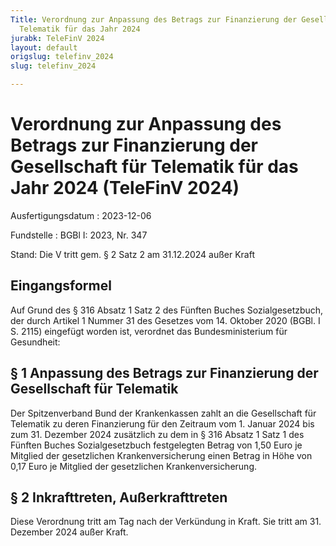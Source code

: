 ```yaml
---
Title: Verordnung zur Anpassung des Betrags zur Finanzierung der Gesellschaft für
  Telematik für das Jahr 2024
jurabk: TeleFinV 2024
layout: default
origslug: telefinv_2024
slug: telefinv_2024

---
```


# Verordnung zur Anpassung des Betrags zur Finanzierung der Gesellschaft für Telematik für das Jahr 2024 (TeleFinV 2024)

Ausfertigungsdatum
:   2023-12-06

Fundstelle
:   BGBl I: 2023, Nr. 347

Stand: Die V tritt gem. § 2 Satz 2 am 31.12.2024 außer Kraft

## Eingangsformel

Auf Grund des § 316 Absatz 1 Satz 2 des Fünften Buches
Sozialgesetzbuch, der durch Artikel 1 Nummer 31 des Gesetzes vom 14.
Oktober 2020 (BGBl. I S. 2115) eingefügt worden ist, verordnet das
Bundesministerium für Gesundheit:


## § 1 Anpassung des Betrags zur Finanzierung der Gesellschaft für Telematik

Der Spitzenverband Bund der Krankenkassen zahlt an die Gesellschaft
für Telematik zu deren Finanzierung für den Zeitraum vom 1. Januar
2024 bis zum 31. Dezember 2024 zusätzlich zu dem in § 316 Absatz 1
Satz 1 des Fünften Buches Sozialgesetzbuch festgelegten Betrag von
1,50 Euro je Mitglied der gesetzlichen Krankenversicherung einen
Betrag in Höhe von 0,17 Euro je Mitglied der gesetzlichen
Krankenversicherung.


## § 2 Inkrafttreten, Außerkrafttreten

Diese Verordnung tritt am Tag nach der Verkündung in Kraft. Sie tritt
am 31. Dezember 2024 außer Kraft.

